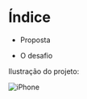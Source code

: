 <!--<p align="center"><img src=" ./apresentção/logo.jpg" align="center"></img></p> -->
# Índice

- Proposta

- O desafio


Ilustração do projeto:

![iPhone]( https://user-images.githubusercontent.com/97799788/188238224-1c73152f-efc6-486e-9cd9-f377567fcb65.png )
